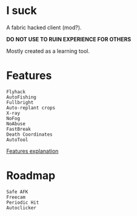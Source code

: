# I suck
A fabric hacked client (mod?). 

**DO NOT USE TO RUIN EXPERIENCE FOR OTHERS**

Mostly created as a learning tool.

# Features
```
Flyhack
AutoFishing
Fullbright
Auto-replant crops
X-ray
NoFog
NoAbuse
FastBreak
Death Coordinates
AutoTool
```
[Features explanation](https://github.com/AI-nsley69/i-suck/blob/1.19/FEATURES.md)

# Roadmap
```
Safe AFK
Freecam
Periodic Hit
Autoclicker
```
